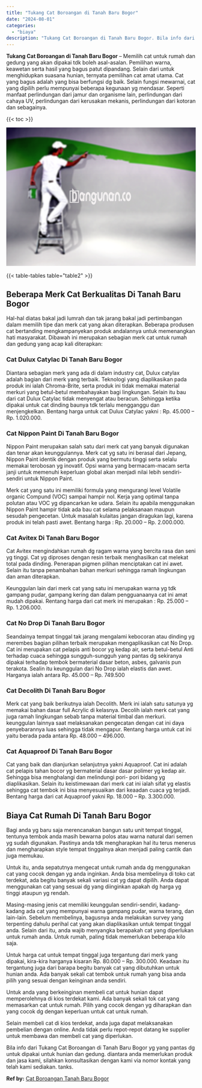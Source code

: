 ```yaml
---
title: "Tukang Cat Boroangan di Tanah Baru Bogor"
date: "2024-08-01"
categories: 
  - "biaya"
description: "Tukang Cat Boroangan di Tanah Baru Bogor. Bila info dari Tukang Cat Boroangan di Tanah Baru Bogor yg yang pantas dg untuk dipakai untuk hunian dan gedung. di..."
---
```


**Tukang Cat Boroangan di Tanah Baru Bogor** – Memilih cat untuk rumah dan gedung yang akan dipakai tdk boleh asal-asalan. Pemilihan warna, keawetan serta hasil yang bagus patut dipandang. Selain dari untuk menghidupkan suasana hunian, ternyata pemilihan cat amat utama. Cat yang bagus adalah yang bisa berfungsi dg baik. Selain fungsi mewarnai, cat yang dipilih perlu mempunyai beberapa kegunaan yg mendasar. Seperti manfaat perlindungan dari jamur dan organisme lain, perlindungan dari cahaya UV, perlindungan dari kerusakan mekanis, perlindungan dari kotoran dan sebagainya.

{{< toc >}}

![Tukang Cat Boroangan di Tanah Baru Bogor](/images/jasa-cat-murah15.png)

{{< table-tables table="table2" >}}

## Beberapa Merk Cat Berkualitas Di Tanah Baru Bogor

Hal-hal diatas bakal jadi lumrah dan tak jarang bakal jadi pertimbangan dalam memilih tipe dan merk cat yang akan diterapkan. Beberapa produsen cat bertanding mengkampanyekan produk andalannya untuk memenangkan hati masyarakat. Dibawah ini merupakan sebagian merk cat untuk rumah dan gedung yang acap kali diterapkan:

### Cat Dulux Catylac Di Tanah Baru Bogor

Diantara sebagian merk yang ada di dalam industry cat, Dulux catylax adalah bagian dari merk yang terbaik. Teknologi yang diaplikasikan pada produk ini ialah Chroma-Brite, serta produk ini tidak memakai material merkuri yang betul-betul membahayakan bagi lingkungan. Selain itu bau dari cat Dulux Catylac tidak menyengat atau beracun. Sehingga ketika dipakai untuk cat dinding baunya tdk terlalu mengganggu dan menjengkelkan. Bentang harga untuk cat Dulux Catylac yakni : Rp. 45.000 – Rp. 1.020.000.

### Cat Nippon Paint Di Tanah Baru Bogor

Nippon Paint merupakan salah satu dari merk cat yang banyak digunakan dan tenar akan keunggulannya. Merk cat yg satu ini berasal dari Jepang, Nippon Paint identik dengan produk yang bermutu tinggi serta selalu memakai terobosan yg inovatif. Opsi warna yang bermacam-macam serta janji untuk memenuhi keperluan global akan menjadi nilai lebih sendiri-sendiri untuk Nippon Paint.

Merk cat yang satu ini memiliki formula yang mengurangi level Volatile organic Compund (VOC) sampai hampir nol. Kerja yang optimal tanpa polutan atau VOC yg dipancarkan ke udara. Selain itu apabila menggunakan Nippon Paint hampir tidak ada bau cat selama pelaksanaan maupun sesudah pengecetan. Untuk masalah kulaitas jangan diragukan lagi, karena produk ini telah pasti awet. Bentang harga : Rp. 20.000 – Rp. 2.000.000.

### Cat Avitex Di Tanah Baru Bogor

Cat Avitex mengindahkan rumah dg ragam warna yang bercita rasa dan seni yg tinggi. Cat yg diproses dengan resin terbaik menghasilkan cat melekat total pada dinding. Penerapan pigmen pilihan menciptakan cat ini awet. Selain itu tanpa penambahan bahan merkuri sehingga ramah lingkungan dan aman diterapkan.

Keunggulan lain dari merk cat yang satu ini merupakan warna yg tdk gampang pudar, gampang kering dan dalam pengguanaanya cat ini amat mudah dipakai. Rentang harga dari cat merk ini merupakan : Rp. 25.000 – Rp. 1.206.000.

### Cat No Drop Di Tanah Baru Bogor

Seandainya tempat tinggal tak jarang mengalami kebocoran atau dinding yg merembes bagian pilihan terbaik merupakan mengaplikasikan cat No Drop. Cat ini merupakan cat pelapis anti bocor yg kedap air, serta betul-betul Anti terhadap cuaca sehingga sungguh-sungguh yang pantas dg sekiranya dipakai terhadap tembok bermaterial dasar beton, asbes, galvanis pun terakota. Sealin itu keunggulan dari No Drop ialah elastis dan awet. Harganya ialah antara Rp. 45.000 – Rp. 749.500

### Cat Decolith Di Tanah Baru Bogor

Merk cat yang baik berikutnya ialah Decolith. Merk ini ialah satu satunya yg memakai bahan dasar full Acrylic di kelasnya. Decolih ialah merk cat yang juga ramah lingkungan sebab tanpa material timbal dan merkuri. keunggulan lainnya saat melaksanakan pengecatan dengan cat ini daya penyebarannya luas sehingga tidak mengapur. Rentang harga untuk cat ini yaitu berada pada antara Rp. 48.000 – 496.000.

### Cat Aquaproof Di Tanah Baru Bogor

Cat yang baik dan dianjurkan selanjutnya yakni Aquaproof. Cat ini adalah cat pelapis tahan bocor yg bermaterial dasar dasar polimer yg kedap air. Sehingga bisa menghalangi dan melindungi pori- pori bidang yg diaplikasikan. Selain itu keistimewaan dari merk cat ini ialah sifat yg elastis sehingga cat tembok ini bisa menyesuaikan dari keaadan cuaca yg terjadi. Bentang harga dari cat Aquaproof yakni Rp. 18.000 – Rp. 3.300.000.

## Biaya Cat Rumah Di Tanah Baru Bogor

Bagi anda yg baru saja merencanakan bangun satu unit tempat tinggal, tentunya tembok anda masih bewarna polos atau warna natural dari semen yg sudah digunakan. Pastinya anda tdk mengharapkan hal itu terus menerus dan mengharapkan style tempat tinggalnya akan menjadi paling cantik dan juga memukau.

Untuk itu, anda sepatutnya mengecat untuk rumah anda dg menggunakan cat yang cocok dengan yg anda inginkan. Anda bisa membelinya di toko cat terdekat, ada begitu banyak sekali variasi cat yg dapat dipilih. Anda dapat menggunakan cat yang sesuai dg yang diinginkan apakah dg harga yg tinggi ataupun yg rendah.

Masing-masing jenis cat memiliki keunggulan sendiri-sendiri, kadang-kadang ada cat yang mempunyai warna gampang pudar, warna terang, dan lain-lain. Sebelum membelinya, bagusnya anda melakukan survey yang terpenting dahulu perihal cat yang akan diaplikasikan untuk tempat tinggal anda. Selain dari itu, anda wajib menyangka berapakah cat yang diperlukan untuk rumah anda. Untuk rumah, paling tidak memerlukan beberapa kilo saja.

Untuk harga cat untuk tempat tinggal juga tergantung dari merk yang dipakai, kira-kira harganya kisaran Rp. 80.000 – Rp. 300.000. Keadaan itu tergantung juga dari barapa begitu banyak cat yang dibutuhkan untuk hunian anda. Ada banyak sekali cat tembok untuk rumah yang bisa anda pilih yang sesuai dengan keinginan anda sendiri.

Untuk anda yang berkeinginan membeli cat untuk hunian dapat memperolehnya di kios terdekat kami. Ada banyak sekali tok cat yang memasarkan cat untuk rumah. Pilih yang cocok dengan yg diharapkan dan yang cocok dg dengan keperluan untuk cat untuk rumah.

Selain membeli cat di kios terdekat, anda juga dapat melaksanakan pembelian dengan online. Anda tidak perlu repot-repot datang ke supplier untuk membawa dan membeli cat yang diperlukan.

Bila info dari Tukang Cat Boroangan di Tanah Baru Bogor yg yang pantas dg untuk dipakai untuk hunian dan gedung. diantara anda memerlukan produk dan jasa kami, silahkan konsultasikan dengan kami via nomor kontak yang telah kami sediakan. tanks.

**Ref by:** [Cat Boroangan Tanah Baru Bogor](https://id.wikipedia.org/wiki/Cat)

